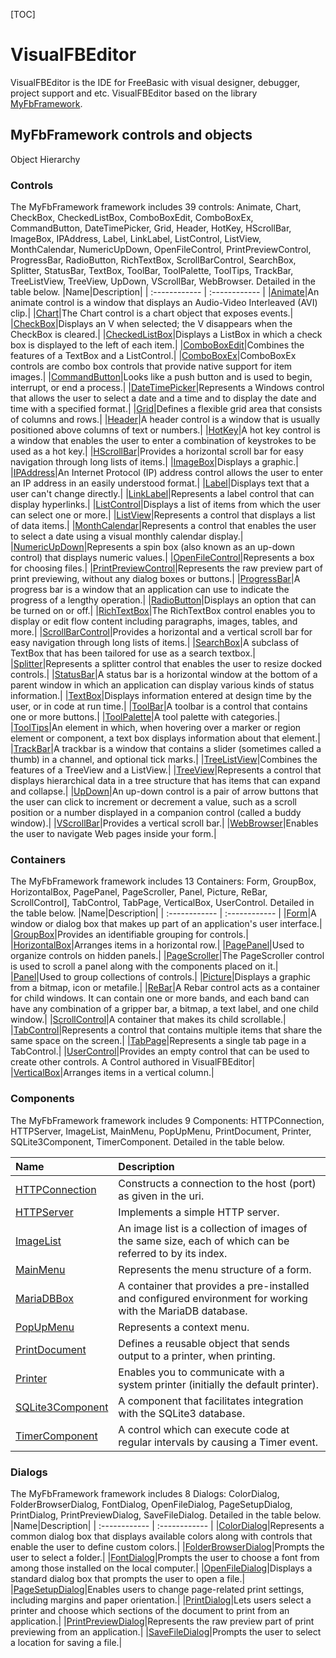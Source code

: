 ﻿[TOC]
# VisualFBEditor
VisualFBEditor is the IDE for FreeBasic with visual designer, debugger, project support and etc. VisualFBEditor based on the library <a href="https://github.com/XusinboyBekchanov/Controls/MyFbFramework">MyFbFramework</a>.


## MyFbFramework controls and objects
Object Hierarchy

### Controls
The MyFbFramework framework includes 39 controls: Animate, Chart, CheckBox, CheckedListBox, ComboBoxEdit, ComboBoxEx, CommandButton, DateTimePicker, Grid, Header, HotKey, HScrollBar, ImageBox, IPAddress, Label, LinkLabel, ListControl, ListView, MonthCalendar, NumericUpDown, OpenFileControl, PrintPreviewControl, ProgressBar, RadioButton, RichTextBox, ScrollBarControl, SearchBox, Splitter, StatusBar, TextBox, ToolBar, ToolPalette, ToolTips, TrackBar, TreeListView, TreeView, UpDown, VScrollBar, WebBrowser. Detailed in the table below. 
|Name|Description|
| :------------ | :------------ |
|[Animate](Animate.md)|An animate control is a window that displays an Audio-Video Interleaved (AVI) clip.|
|[Chart](Chart.md)|The Chart control is a chart object that exposes events.|
|[CheckBox](CheckBox.md)|Displays an V when selected; the V disappears when the CheckBox is cleared.|
|[CheckedListBox](CheckedListBox.md)|Displays a ListBox in which a check box is displayed to the left of each item.|
|[ComboBoxEdit](ComboBoxEdit.md)|Combines the features of a TextBox and a ListControl.|
|[ComboBoxEx](ComboBoxEx.md)|ComboBoxEx controls are combo box controls that provide native support for item images.|
|[CommandButton](CommandButton.md)|Looks like a push button and is used to begin, interrupt, or end a process.|
|[DateTimePicker](DateTimePicker.md)|Represents a Windows control that allows the user to select a date and a time and to display the date and time with a specified format.|
|[Grid](Grid.md)|Defines a flexible grid area that consists of columns and rows.|
|[Header](Header.md)|A header control is a window that is usually positioned above columns of text or numbers.|
|[HotKey](HotKey.md)|A hot key control is a window that enables the user to enter a combination of keystrokes to be used as a hot key.|
|[HScrollBar](HScrollBar.md)|Provides a horizontal scroll bar for easy navigation through long lists of items.|
|[ImageBox](ImageBox.md)|Displays a graphic.|
|[IPAddress](IPAddress.md)|An Internet Protocol (IP) address control allows the user to enter an IP address in an easily understood format.|
|[Label](Label.md)|Displays text that a user can't change directly.|
|[LinkLabel](LinkLabel.md)|Represents a label control that can display hyperlinks.|
|[ListControl](ListControl.md)|Displays a list of items from which the user can select one or more.|
|[ListView](ListView.md)|Represents a control that displays a list of data items.|
|[MonthCalendar](MonthCalendar.md)|Represents a control that enables the user to select a date using a visual monthly calendar display.|
|[NumericUpDown](NumericUpDown.md)|Represents a spin box (also known as an up-down control) that displays numeric values.|
|[OpenFileControl](OpenFileControl.md)|Represents a box for choosing files.|
|[PrintPreviewControl](PrintPreviewControl.md)|Represents the raw preview part of print previewing, without any dialog boxes or buttons.|
|[ProgressBar](ProgressBar.md)|A progress bar is a window that an application can use to indicate the progress of a lengthy operation.|
|[RadioButton](RadioButton.md)|Displays an option that can be turned on or off.|
|[RichTextBox](RichTextBox.md)|The RichTextBox control enables you to display or edit flow content including paragraphs, images, tables, and more.|
|[ScrollBarControl](ScrollBarControl.md)|Provides a horizontal and a vertical scroll bar for easy navigation through long lists of items.|
|[SearchBox](SearchBox.md)|A subclass of TextBox that has been tailored for use as a search textbox.|
|[Splitter](Splitter.md)|Represents a splitter control that enables the user to resize docked controls.|
|[StatusBar](StatusBar.md)|A status bar is a horizontal window at the bottom of a parent window in which an application can display various kinds of status information.|
|[TextBox](TextBox.md)|Displays information entered at design time by the user, or in code at run time.|
|[ToolBar](ToolBar.md)|A toolbar is a control that contains one or more buttons.|
|[ToolPalette](ToolPalette.md)|A tool palette with categories.|
|[ToolTips](ToolTips.md)|An element in which, when hovering over a marker or region element or component, a text box displays information about that element.|
|[TrackBar](TrackBar.md)|A trackbar is a window that contains a slider (sometimes called a thumb) in a channel, and optional tick marks.|
|[TreeListView](TreeListView.md)|Combines the features of a TreeView and a ListView.|
|[TreeView](TreeView.md)|Represents a control that displays hierarchical data in a tree structure that has items that can expand and collapse.|
|[UpDown](UpDown.md)|An up-down control is a pair of arrow buttons that the user can click to increment or decrement a value, such as a scroll position or a number displayed in a companion control (called a buddy window).|
|[VScrollBar](VScrollBar.md)|Provides a vertical scroll bar.|
|[WebBrowser](WebBrowser.md)|Enables the user to navigate Web pages inside your form.|

### Containers
The MyFbFramework framework includes 13 Containers: Form, GroupBox, HorizontalBox, PagePanel, PageScroller, Panel,  Picture, ReBar, ScrollControl], TabControl, TabPage, VerticalBox, UserControl. Detailed in the table below. 
|Name|Description|
| :------------ | :------------ |
|[Form](Form.md)|A window or dialog box that makes up part of an application's user interface.|
|[GroupBox](GroupBox.md)|Provides an identifiable grouping for controls.|
|[HorizontalBox](HorizontalBox.md)|Arranges items in a horizontal row.|
|[PagePanel](PagePanel.md)|Used to organize controls on hidden panels.|
|[PageScroller](PageScroller.md)|The PageScroller control is used to scroll a panel along with the components placed on it.|
|[Panel](Panel.md)|Used to group collections of controls.|
|[Picture](Picture.md)|Displays a graphic from a bitmap, icon or metafile.|
|[ReBar](ReBar.md)|A Rebar control acts as a container for child windows. It can contain one or more bands, and each band can have any combination of a gripper bar, a bitmap, a text label, and one child window.|
|[ScrollControl](ScrollControl.md)|A container that makes its child scrollable.|
|[TabControl](TabControl.md)|Represents a control that contains multiple items that share the same space on the screen.|
|[TabPage](TabPage.md)|Represents a single tab page in a TabControl.|
|[UserControl](UserControl.md)|Provides an empty control that can be used to create other controls. A Control authored in VisualFBEditor|
|[VerticalBox](VerticalBox.md)|Arranges items in a vertical column.|

### Components
The MyFbFramework framework includes 9 Components: HTTPConnection, HTTPServer, ImageList,  MainMenu,  PopUpMenu, PrintDocument, Printer, SQLite3Component, TimerComponent. Detailed in the table below. 

|Name|Description|
| :------------ | :------------ |
|[HTTPConnection](HTTPConnection.md)|Constructs a connection to the host (port) as given in the uri.|
|[HTTPServer](HTTPServer.md)|Implements a simple HTTP server.|
|[ImageList](ImageList.md)|An image list is a collection of images of the same size, each of which can be referred to by its index.|
|[MainMenu](MainMenu.md)|Represents the menu structure of a form.|
|[MariaDBBox](MariaDBBox.md)|A container that provides a pre-installed and configured environment for working with the MariaDB database.|
|[PopUpMenu](PopUpMenu.md)|Represents a context menu.|
|[PrintDocument](PrintDocument.md)|Defines a reusable object that sends output to a printer, when printing.|
|[Printer](Printer.md)|Enables you to communicate with a system printer (initially the default printer).|
|[SQLite3Component](SQLite3Component.md)|A component that facilitates integration with the SQLite3 database.|
|[TimerComponent](TimerComponent.md)|A control which can execute code at regular intervals by causing a Timer event.|

### Dialogs
The MyFbFramework framework includes 8 Dialogs: ColorDialog,  FolderBrowserDialog, FontDialog, OpenFileDialog, PageSetupDialog, PrintDialog, PrintPreviewDialog, SaveFileDialog. Detailed in the table below. 
|Name|Description|
| :------------ | :------------ |
|[ColorDialog](ColorDialog.md)|Represents a common dialog box that displays available colors along with controls that enable the user to define custom colors.|
|[FolderBrowserDialog](FolderBrowserDialog.md)|Prompts the user to select a folder.|
|[FontDialog](FontDialog.md)|Prompts the user to choose a font from among those installed on the local computer.|
|[OpenFileDialog](OpenFileDialog.md)|Displays a standard dialog box that prompts the user to open a file.|
|[PageSetupDialog](PageSetupDialog.md)|Enables users to change page-related print settings, including margins and paper orientation.|
|[PrintDialog](PrintDialog.md)|Lets users select a printer and choose which sections of the document to print from an application.|
|[PrintPreviewDialog](PrintPreviewDialog.md)|Represents the raw preview part of print previewing from an application.|
|[SaveFileDialog](SaveFileDialog.md)|Prompts the user to select a location for saving a file.|


